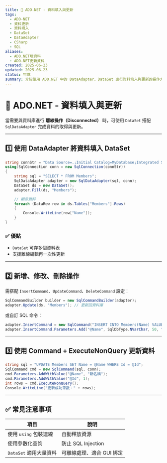 ```yaml
---
title: 📝 ADO.NET - 資料填入與更新
tags:
  - ADO-NET
  - 資料更新
  - 資料填入
  - DataSet
  - DataAdapter
  - CSharp
  - SQL
aliases:
  - ADO.NET填資料
  - ADO.NET更新資料
created: 2025-06-23
updated: 2025-06-23
status: 完成
summary: 介紹使用 ADO.NET 中的 DataAdapter、DataSet 進行資料填入與更新的操作方式與注意事項。
---
```


# 📝 ADO.NET - 資料填入與更新

當需要與資料庫進行 **離線操作（Disconnected）** 時，可使用 `DataSet` 搭配 `SqlDataAdapter` 完成資料的取得與更新。

---

## 1️⃣ 使用 DataAdapter 將資料填入 DataSet

```csharp
string connStr = "Data Source=.;Initial Catalog=MyDatabase;Integrated Security=True;";
using(SqlConnection conn = new SqlConnection(connStr))
{
    string sql = "SELECT * FROM Members";
    SqlDataAdapter adapter = new SqlDataAdapter(sql, conn);
    DataSet ds = new DataSet();
    adapter.Fill(ds, "Members");

    // 顯示資料
    foreach (DataRow row in ds.Tables["Members"].Rows)
    {
        Console.WriteLine(row["Name"]);
    }
}
```

### ✅ 優點

- `DataSet` 可存多個資料表
- 支援離線編輯再一次性更新

---
## 2️⃣ 新增、修改、刪除操作

需搭配 `InsertCommand`、`UpdateCommand`、`DeleteCommand` 設定：

```csharp
SqlCommandBuilder builder = new SqlCommandBuilder(adapter); 
adapter.Update(ds, "Members"); // 更新回資料庫
```

或自訂 SQL 命令：

```csharp
adapter.InsertCommand = new SqlCommand("INSERT INTO Members(Name) VALUES (@Name)", conn);
adapter.InsertCommand.Parameters.Add("@Name", SqlDbType.NVarChar, 50, "Name");
```

---
## 3️⃣ 使用 Command + ExecuteNonQuery 更新資料

```csharp
string sql = "UPDATE Members SET Name = @Name WHERE Id = @Id";
SqlCommand cmd = new SqlCommand(sql, conn);
cmd.Parameters.AddWithValue("@Name", "新名稱");
cmd.Parameters.AddWithValue("@Id", 1);
int rows = cmd.ExecuteNonQuery();
Console.WriteLine("更新成功筆數：" + rows);
```

---
## ✅ 常見注意事項

|項目|說明|
|---|---|
|使用 `using` 包裝連線|自動釋放資源|
|使用參數化查詢|防止 SQL Injection|
|`DataSet` 適用大量資料|可離線處理、適合 GUI 綁定|